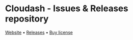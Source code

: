 # Cloudash - Issues & Releases repository

[Website](https://cloudash.dev) • [Releases](https://github.com/cloudashdev/cloudash/releases) • [Buy license](https://cloudash.dev/#pricing)

